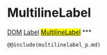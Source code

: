 # MultilineLabel
<span class="inheritance">
<a href="#Documentation/core/dom">DOM</a>
<a class="inheritance" href="#Documentation/elements/label/label">Label</a>
<a class="inheritance" href="#Documentation/elements/label/multilinelabel"><mark>MultilineLabel</mark></a>
</span>
***

```div-parameter
@@include(multilinelabel_p.md)
```